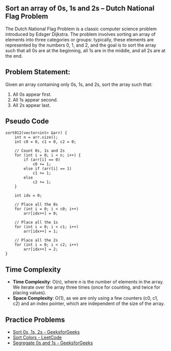 ## Sort an array of 0s, 1s and 2s – Dutch National Flag Problem

The Dutch National Flag Problem is a classic computer science problem introduced by Edsger Dijkstra. The problem involves sorting an array of elements into three categories or groups: typically, these elements are represented by the numbers 0, 1, and 2, and the goal is to sort the array such that all 0s are at the beginning, all 1s are in the middle, and all 2s are at the end.

## Problem Statement:
Given an array containing only 0s, 1s, and 2s, sort the array such that:

1. All 0s appear first.
2. All 1s appear second.
3. All 2s appear last.

## Pseudo Code
``` text
sort012(vector<int> &arr) {
    int n = arr.size();
    int c0 = 0, c1 = 0, c2 = 0;

    // Count 0s, 1s and 2s
    for (int i = 0; i < n; i++) {
        if (arr[i] == 0)
            c0 += 1;
        else if (arr[i] == 1)
            c1 += 1;
        else
            c2 += 1;
    }

    int idx = 0;
    
    // Place all the 0s
    for (int i = 0; i < c0; i++)
        arr[idx++] = 0;

    // Place all the 1s
    for (int i = 0; i < c1; i++)
        arr[idx++] = 1;

    // Place all the 2s
    for (int i = 0; i < c2; i++)
        arr[idx++] = 2;
}
```

## Time Complexity

- **Time Complexity**: O(n), where n is the number of elements in the array. We iterate over the array three times (once for counting, and twice for placing values).
- **Space Complexity**: O(1), as we are only using a few counters (c0, c1, c2) and an index pointer, which are independent of the size of the array.

## Practice Problems
- [Sort 0s, 1s, 2s - GeeksforGeeks](https://www.geeksforgeeks.org/problems/sort-an-array-of-0s-1s-and-2s4231/1)
- [Sort Colors - LeetCode](https://leetcode.com/problems/sort-colors/description/)
- [Segregate 0s and 1s - GeeksforGeeks](https://www.geeksforgeeks.org/problems/segregate-0s-and-1s5106/1?itm_source=geeksforgeeks&itm_medium=article&itm_campaign=practice_card)